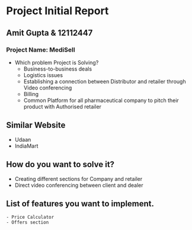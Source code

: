 # Project Initial Report

## Amit Gupta & 12112447

### Project Name: MediSell

- Which problem Project is Solving?
  - Business-to-business deals
  - Logistics issues 
  - Establishing a connection between Distributor and retailer through Video conferencing 
  - Billing 
  - Common Platform for all pharmaceutical company to pitch their product with Authorised retailer 


## Similar Website
  - Udaan
  - IndiaMart

## How do you want to solve it?

   - Creating different sections for Company and retailer
   - Direct video conferencing between client and dealer 
  
## List of features you want to implement.

    - Price Calculator 
    - Offers section 
